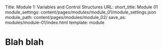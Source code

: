 Title: Module 1: Variables and Control Structures
URL:
short_title: Module 01
module_settings: content/pages/modules/module_01/module_settings.json
module_path: content/pages/modules/module_02/
save_as: modules/module-01/index.html
template: module

# Blah blah